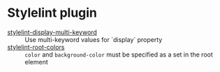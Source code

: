 # Stylelint plugin

<dl>
<dt><a href="packages/root-colors">stylelint-display-multi-keyword</a></dt>
<dd>Use multi-keyword values for `display` property</dd>
<dt><a href="packages/root-colors">stylelint-root-colors</a></dt>
<dd><code>color</code> and <code>background-color</code> must be specified as a set in the root element</dd>
</dl>
